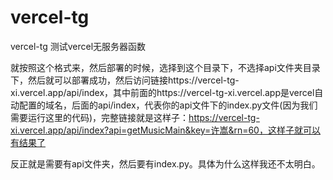 # vercel-tg
vercel-tg
测试vercel无服务器函数


就按照这个格式来，然后部署的时候，选择到这个目录下，不选择api文件夹目录下，然后就可以部署成功，然后访问链接https://vercel-tg-xi.vercel.app/api/index，其中前面的https://vercel-tg-xi.vercel.app是vercel自动配置的域名，后面的api/index，代表你的api文件下的index.py文件(因为我们需要运行这里的代码)，完整链接就是这样子：https://vercel-tg-xi.vercel.app/api/index?api=getMusicMain&key=许嵩&rn=60，这样子就可以有结果了

反正就是需要有api文件夹，然后要有index.py。具体为什么这样我还不太明白。
